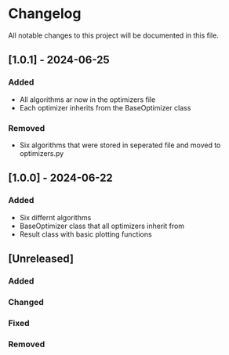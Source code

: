 # Changelog
All notable changes to this project will be documented in this file.



## [1.0.1] - 2024-06-25

### Added
- All algorithms ar now in the optimizers file
- Each optimizer inherits from the BaseOptimizer class

### Removed
- Six algorithms that were stored in seperated file and moved to optimizers.py

## [1.0.0] - 2024-06-22

### Added
- Six differnt algorithms
- BaseOptimizer class that all optimizers inherit from
- Result class with basic plotting functions


## [Unreleased]

### Added

### Changed

### Fixed

### Removed